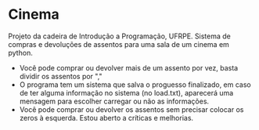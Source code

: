# Cinema
Projeto da cadeira de Introdução a Programação, UFRPE. Sistema de compras e devoluções de assentos para uma sala de um cinema em python.
 - Você pode comprar ou devolver mais de um assento por vez, basta dividir os assentos por ","
 - O programa tem um sistema que salva o proguesso finalizado, em caso de ter alguma informação no sistema (no load.txt), aparecerá uma mensagem para escolher carregar ou não as informações.
 - Você pode comprar ou devolver os assentos sem precisar colocar os zeros à esquerda.
 Estou aberto a críticas e melhorias.
